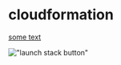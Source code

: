 # cloudformation

<a href="https://console.aws.amazon.com/cloudformation/home?region=us-east-1#/stacks/new?stackName=training&templateURL=https://raw.githubusercontent.com/shantanuo/cloudformation/master/updated/linux_training.tpl.txt">
some text
</a>

!["launch stack button"](https://dmhnzl5mp9mj6.cloudfront.net/application-management_awsblog/images/cloudformation-launch-stack.png)
